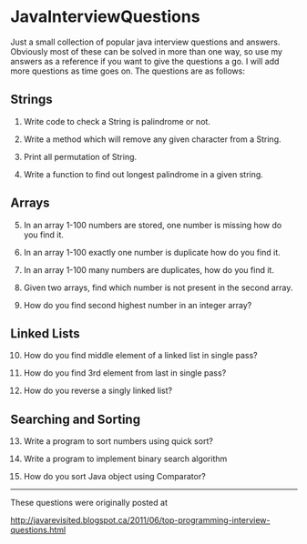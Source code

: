JavaInterviewQuestions
======================

Just a small collection of popular java interview questions and answers. Obviously most of these can be solved in more than one way, so use my answers as a reference if you want to give the questions a go. I will add more questions as time goes on. The questions are as follows:

Strings
-------

1) Write code to check a String is palindrome or not.

2) Write a method which will remove any given character from a String.

3) Print all permutation of String. 

4) Write a function to find out longest palindrome in a given string.

Arrays
------

5) In an array 1-100 numbers are stored, one number is missing how do you find it.

6) In an array 1-100 exactly one number is duplicate how do you find it.

7) In an array 1-100 many numbers are duplicates, how do you find it.

8) Given two arrays, find which number is not present in the second array.

9) How do you find second highest number in an integer array?

Linked Lists
------------

10) How do you find middle element of a linked list in single pass?

11) How do you find 3rd element from last in single pass?

12) How do you reverse a singly linked list?

Searching and Sorting
---------------------

13) Write a program to sort numbers using quick sort?

14) Write a program to implement binary search algorithm

15) How do you sort Java object using Comparator?


----------------------------------------
These questions were originally posted at

http://javarevisited.blogspot.ca/2011/06/top-programming-interview-questions.html
